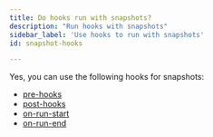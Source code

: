 ```yaml
---
title: Do hooks run with snapshots?
description: "Run hooks with snapshots"
sidebar_label: 'Use hooks to run with snapshots'
id: snapshot-hooks

---
```


Yes, you can use the following hooks for snapshots:
- [pre-hooks](/reference/resource-configs/pre-hook-post-hook/)
- [post-hooks](/reference/resource-configs/pre-hook-post-hook/)
- [on-run-start](/reference/project-configs/on-run-start-on-run-end/)
- [on-run-end](/reference/project-configs/on-run-start-on-run-end/)
